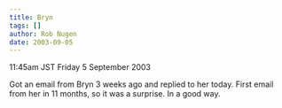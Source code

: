 ```yaml
---
title: Bryn
tags: []
author: Rob Nugen
date: 2003-09-05
---
```


<p class=date>11:45am JST Friday 5 September 2003</p>

<p>Got an email from Bryn 3 weeks ago and replied to her today.  First
email from her in 11 months, so it was a surprise.  In a good way.</p>
